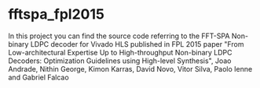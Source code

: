 # fftspa_fpl2015

In this project you can find the source code referring to the FFT-SPA Non-binary LDPC decoder for Vivado HLS published in FPL 2015 paper "From Low-architectural Expertise Up to High-throughput Non-binary LDPC Decoders: Optimization Guidelines using High-level Synthesis", Joao Andrade, Nithin George, Kimon Karras, David Novo, Vitor Silva, Paolo Ienne and Gabriel Falcao
